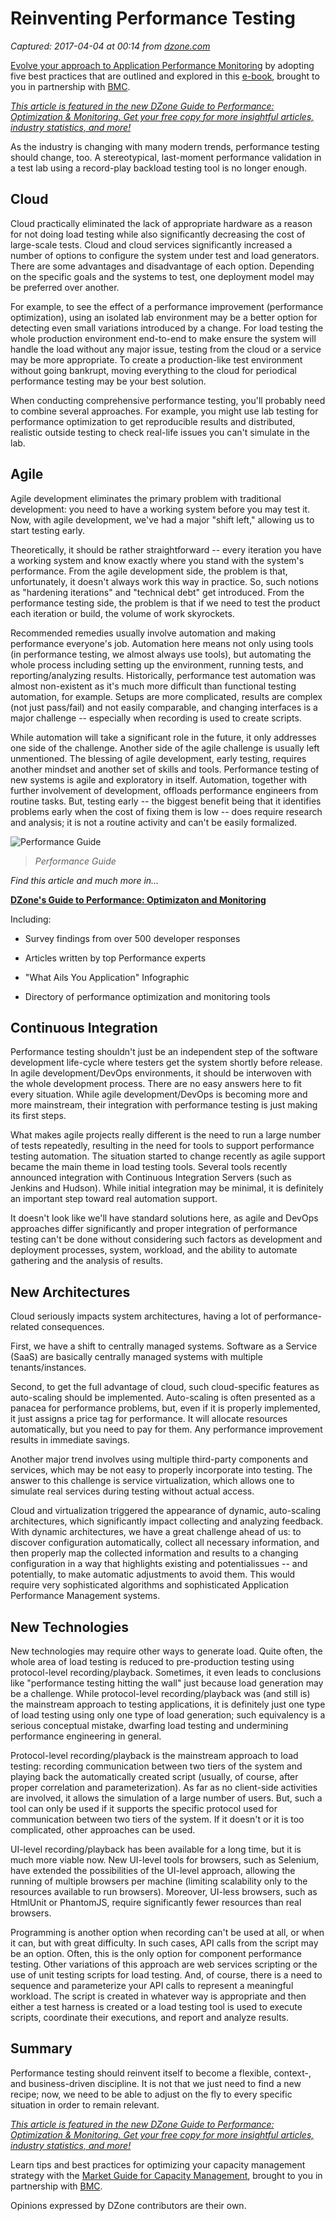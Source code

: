 # Reinventing Performance Testing

_Captured: 2017-04-04 at 00:14 from [dzone.com](https://dzone.com/articles/reinventing-performance-testing?edition=286971&utm_source=Daily%20Digest&utm_medium=email&utm_campaign=dd%202017-04-03)_

[Evolve your approach to Application Performance Monitoring](https://dzone.com/go?i=161135&u=http%3A%2F%2Fwww.bmc.com%2Fforms%2FPA-APM-BMCcom-FY17-eBook-Form.html) by adopting five best practices that are outlined and explored in this [e-book](https://dzone.com/go?i=161135&u=http%3A%2F%2Fwww.bmc.com%2Fforms%2FPA-APM-BMCcom-FY17-eBook-Form.html), brought to you in partnership with [BMC](https://dzone.com/go?i=161135&u=http%3A%2F%2Fwww.bmc.com%2Fforms%2FPA-APM-BMCcom-FY17-eBook-Form.html).

_[This article is featured in the new DZone Guide to Performance: Optimization & Monitoring. Get your free copy for more insightful articles, industry statistics, and more!](https://dzone.com/guides/performance-optimization-and-monitoring)_

As the industry is changing with many modern trends, performance testing should change, too. A stereotypical, last-moment performance validation in a test lab using a record-play backload testing tool is no longer enough.

## Cloud

Cloud practically eliminated the lack of appropriate hardware as a reason for not doing load testing while also significantly decreasing the cost of large-scale tests. Cloud and cloud services significantly increased a number of options to configure the system under test and load generators. There are some advantages and disadvantage of each option. Depending on the specific goals and the systems to test, one deployment model may be preferred over another.

For example, to see the effect of a performance improvement (performance optimization), using an isolated lab environment may be a better option for detecting even small variations introduced by a change. For load testing the whole production environment end-to-end to make ensure the system will handle the load without any major issue, testing from the cloud or a service may be more appropriate. To create a production-like test environment without going bankrupt, moving everything to the cloud for periodical performance testing may be your best solution.

When conducting comprehensive performance testing, you'll probably need to combine several approaches. For example, you might use lab testing for performance optimization to get reproducible results and distributed, realistic outside testing to check real-life issues you can't simulate in the lab.

## Agile

Agile development eliminates the primary problem with traditional development: you need to have a working system before you may test it. Now, with agile development, we've had a major "shift left," allowing us to start testing early.

Theoretically, it should be rather straightforward -- every iteration you have a working system and know exactly where you stand with the system's performance. From the agile development side, the problem is that, unfortunately, it doesn't always work this way in practice. So, such notions as "hardening iterations" and "technical debt" get introduced. From the performance testing side, the problem is that if we need to test the product each iteration or build, the volume of work skyrockets.

Recommended remedies usually involve automation and making performance everyone's job. Automation here means not only using tools (in performance testing, we almost always use tools), but automating the whole process including setting up the environment, running tests, and reporting/analyzing results. Historically, performance test automation was almost non-existent as it's much more difficult than functional testing automation, for example. Setups are more complicated, results are complex (not just pass/fail) and not easily comparable, and changing interfaces is a major challenge -- especially when recording is used to create scripts.

While automation will take a significant role in the future, it only addresses one side of the challenge. Another side of the agile challenge is usually left unmentioned. The blessing of agile development, early testing, requires another mindset and another set of skills and tools. Performance testing of new systems is agile and exploratory in itself. Automation, together with further involvement of development, offloads performance engineers from routine tasks. But, testing early -- the biggest benefit being that it identifies problems early when the cost of fixing them is low -- does require research and analysis; it is not a routine activity and can't be easily formalized.

![Performance Guide](https://dzone.com/storage/temp/2579425-performanceguide.jpg)

> _Performance Guide_

_Find this article and much more in..._

**[DZone's Guide to Performance: Optimizaton and Monitoring](https://dzone.com/guides/performance-optimization-and-monitoring?oid=performanceplug)**

Including:

  * Survey findings from over 500 developer responses

  * Articles written by top Performance experts

  * "What Ails You Application" Infographic

  * Directory of performance optimization and monitoring tools

## Continuous Integration

Performance testing shouldn't just be an independent step of the software development life-cycle where testers get the system shortly before release. In agile development/DevOps environments, it should be interwoven with the whole development process. There are no easy answers here to fit every situation. While agile development/DevOps is becoming more and more mainstream, their integration with performance testing is just making its first steps.

What makes agile projects really different is the need to run a large number of tests repeatedly, resulting in the need for tools to support performance testing automation. The situation started to change recently as agile support became the main theme in load testing tools. Several tools recently announced integration with Continuous Integration Servers (such as Jenkins and Hudson). While initial integration may be minimal, it is definitely an important step toward real automation support.

It doesn't look like we'll have standard solutions here, as agile and DevOps approaches differ significantly and proper integration of performance testing can't be done without considering such factors as development and deployment processes, system, workload, and the ability to automate gathering and the analysis of results.

## New Architectures

Cloud seriously impacts system architectures, having a lot of performance-related consequences.

First, we have a shift to centrally managed systems. Software as a Service (SaaS) are basically centrally managed systems with multiple tenants/instances.

Second, to get the full advantage of cloud, such cloud-specific features as auto-scaling should be implemented. Auto-scaling is often presented as a panacea for performance problems, but, even if it is properly implemented, it just assigns a price tag for performance. It will allocate resources automatically, but you need to pay for them. Any performance improvement results in immediate savings.

Another major trend involves using multiple third-party components and services, which may be not easy to properly incorporate into testing. The answer to this challenge is service virtualization, which allows one to simulate real services during testing without actual access.

Cloud and virtualization triggered the appearance of dynamic, auto-scaling architectures, which significantly impact collecting and analyzing feedback. With dynamic architectures, we have a great challenge ahead of us: to discover configuration automatically, collect all necessary information, and then properly map the collected information and results to a changing configuration in a way that highlights existing and potentialissues -- and potentially, to make automatic adjustments to avoid them. This would require very sophisticated algorithms and sophisticated Application Performance Management systems.

## New Technologies

New technologies may require other ways to generate load. Quite often, the whole area of load testing is reduced to pre-production testing using protocol-level recording/playback. Sometimes, it even leads to conclusions like "performance testing hitting the wall" just because load generation may be a challenge. While protocol-level recording/playback was (and still is) the mainstream approach to testing applications, it is definitely just one type of load testing using only one type of load generation; such equivalency is a serious conceptual mistake, dwarfing load testing and undermining performance engineering in general.

Protocol-level recording/playback is the mainstream approach to load testing: recording communication between two tiers of the system and playing back the automatically created script (usually, of course, after proper correlation and parameterization). As far as no client-side activities are involved, it allows the simulation of a large number of users. But, such a tool can only be used if it supports the specific protocol used for communication between two tiers of the system. If it doesn't or it is too complicated, other approaches can be used.

UI-level recording/playback has been available for a long time, but it is much more viable now. New UI-level tools for browsers, such as Selenium, have extended the possibilities of the UI-level approach, allowing the running of multiple browsers per machine (limiting scalability only to the resources available to run browsers). Moreover, UI-less browsers, such as HtmlUnit or PhantomJS, require significantly fewer resources than real browsers.

Programming is another option when recording can't be used at all, or when it can, but with great difficulty. In such cases, API calls from the script may be an option. Often, this is the only option for component performance testing. Other variations of this approach are web services scripting or the use of unit testing scripts for load testing. And, of course, there is a need to sequence and parameterize your API calls to represent a meaningful workload. The script is created in whatever way is appropriate and then either a test harness is created or a load testing tool is used to execute scripts, coordinate their executions, and report and analyze results.

## Summary

Performance testing should reinvent itself to become a flexible, context-, and business-driven discipline. It is not that we just need to find a new recipe; now, we need to be able to adjust on the fly to every specific situation in order to remain relevant.

_[This article is featured in the new DZone Guide to Performance: Optimization & Monitoring. Get your free copy for more insightful articles, industry statistics, and more!](https://dzone.com/guides/performance-optimization-and-monitoring)_

Learn tips and best practices for optimizing your capacity management strategy with the [Market Guide for Capacity Management](https://dzone.com/go?i=161136&u=http%3A%2F%2Fwww.bmc.com%2Fforms%2FPA-BCO-GartnerMarketGuide-CapMgmtTools-AR.html), brought to you in partnership with [BMC](https://dzone.com/go?i=161136&u=http%3A%2F%2Fwww.bmc.com%2Fforms%2FPA-BCO-GartnerMarketGuide-CapMgmtTools-AR.html).

Opinions expressed by DZone contributors are their own.
